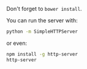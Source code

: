 Don't forget to `bower install`.

You can run the server with:

```bash
python -m SimpleHTTPServer
```

or even:

```bash
npm install -g http-server
http-server
```